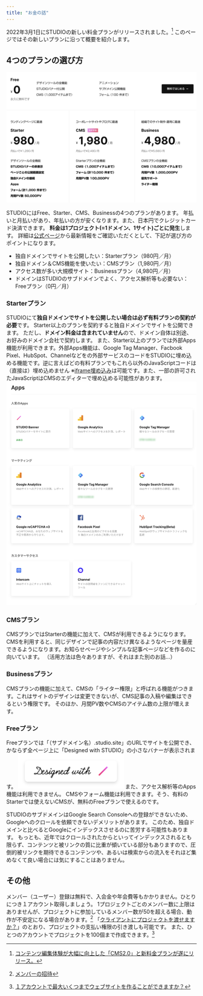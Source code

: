 ```yaml
---
title: "お金の話"
---
```

2022年3月1日にSTUDIOの新しい料金プランがリリースされました。[^1]
このページではその新しいプランに沿って概要を紹介します。

## 4つのプランの選び方
![スクリーンショット：STUDIOの価格表](/images/studio-first-step/pricing-01.png)

STUDIOにはFree、Starter、CMS、Businessの4つのプランがあります。
年払いと月払いがあり、年払いの方が安くなります。また、日本円でクレジットカード決済できます。
**料金は1プロジェクト(=1ドメイン、1サイト)ごとに発生**します。
詳細は[公式ページ](https://studio.design/ja/pricing)から最新情報をご確認いただくとして、下記が選び方のポイントになります。

- 独自ドメインでサイトを公開したい：Starterプラン（980円／月）
- 独自ドメイン＆CMS機能を使いたい：CMSプラン（1,980円／月）
- アクセス数が多い大規模サイト：Businessプラン（4,980円／月）
- ドメインはSTUDIOのサブドメインでよく、アクセス解析等も必要ない：Freeプラン（0円／月）

### Starterプラン
STUDIOにて**独自ドメインでサイトを公開したい場合は必ず有料プランの契約が必要**です。
Starter以上のプランを契約すると独自ドメインでサイトを公開できます。 ただし、**ドメイン料金は含まれていません**ので、ドメイン自体は別途、お好みのドメイン会社で契約します。
また、Starter以上のプランでは外部Apps機能が利用できます。外部Apps機能は、Google Tag Manager、Facbook Pixel、HubSpot、Channelなどをの外部サービスのコードをSTUDIOに埋め込める機能です。逆に言えばどの有料プランでもこれら以外のJavaScriptコードは（直接は）埋め込めません
※[iframe埋め込み](https://help.studio.design/ja/articles/4064934-%E5%9F%8B%E3%82%81%E8%BE%BC%E3%81%BF%E3%83%9C%E3%83%83%E3%82%AF%E3%82%B9)は可能です。また、一部の許可されたJavaScriptはCMSのエディターで埋め込める可能性があります。
![スクリーンショット：Apps機能を一覧表示している](/images/studio-first-step/pricing-03.png)

### CMSプラン
CMSプランではStarterの機能に加えて、CMSが利用できるようになります。
CMSを利用すると、同じデザインで記事の内容だけ異なるようなページを量産できるようになります。お知らせページやシンプルな記事ページなどを作るのに向いています。
（活用方法は色々ありますが、それはまた別のお話…）

### Businessプラン
CMSプランの機能に加えて、CMSの「ライター権限」と呼ばれる機能がつきます。これはサイトのデザインは変更できないが、CMS記事の入稿や編集はできるという権限です。 そのほか、月間PV数やCMSのアイテム数の上限が増えます。

### Freeプラン
Freeプランでは「（サブドメイン名）.studio.site」のURLでサイトを公開でき、かならず全ページ上に「Designed with STUDIO」の小さなバナーが表示されます。
![スクリーンショット：Designed with STUDIO](/images/studio-first-step/pricing-02.png)
また、アクセス解析等のApps機能は利用できません。 CMSやフォーム機能は利用できます。そう、有料のStarterでは使えないCMSが、無料のFreeプランで使えるのです。

STUDIOのサブドメインはGoogle Search Consoleへの登録ができないため、Googleへのクロールを依頼できないデメリットがあります。 このため、独自ドメインと比べるとGoogleにインデックスさせるのに苦労する可能性もあります。 もっとも、近年ではクロールされたからといってインデックスされるとも限らず、コンテンツと被リンクの質に比重が傾いている部分もありますので、圧倒的被リンクを期待できるコンテンツや、あるいは検索からの流入をそれほど集めなくて良い場合には気にすることはありません。

## その他
メンバー（ユーザー）登録は無料で、入会金や年会費等もかかりません。ひとりにつき１アカウント取得しましょう。
1プロジェクトごとのメンバー数に上限はありませんが、プロジェクトに参加しているメンバー数が50を超える場合、動作が不安定になる場合があります。[^2]
「[クライアントにプロジェクトを渡せますか？](https://help.studio.design/ja/articles/4185086-%E3%82%AF%E3%83%A9%E3%82%A4%E3%82%A2%E3%83%B3%E3%83%88%E3%81%AB%E3%83%97%E3%83%AD%E3%82%B8%E3%82%A7%E3%82%AF%E3%83%88%E3%82%92%E6%B8%A1%E3%81%9B%E3%81%BE%E3%81%99%E3%81%8B)」のとおり、プロジェクトの支払い権限の引き渡しも可能です。
また、ひとつのアカウントでプロジェクトを100個まで作成できます。[^3]


[^1]: [コンテンツ編集体験が大幅に向上した「CMS2.0」と新料金プランが遂にリリース。](https://blog.studio.design/ja/posts/cms2-0)
[^2]: [メンバーの招待](https://help.studio.design/ja/articles/2639135-%E3%83%A1%E3%83%B3%E3%83%90%E3%83%BC%E3%81%AE%E6%8B%9B%E5%BE%85)
[^3]: [１アカウントで最大いくつまでウェブサイトを作ることができますか？](https://help.studio.design/ja/articles/3007629-%EF%BC%91%E3%82%A2%E3%82%AB%E3%82%A6%E3%83%B3%E3%83%88%E3%81%A7%E6%9C%80%E5%A4%A7%E3%81%84%E3%81%8F%E3%81%A4%E3%81%BE%E3%81%A7%E3%82%A6%E3%82%A7%E3%83%96%E3%82%B5%E3%82%A4%E3%83%88%E3%82%92%E4%BD%9C%E3%82%8B%E3%81%93%E3%81%A8%E3%81%8C%E3%81%A7%E3%81%8D%E3%81%BE%E3%81%99%E3%81%8B)

